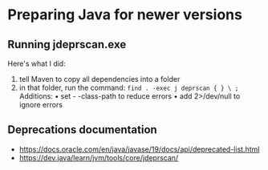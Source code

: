 # Preparing Java for newer versions

## Running jdeprscan.exe

Here's what I did:

1. tell Maven to copy all dependencies into a folder
2. in that folder, run the command:
`find . -exec j deprscan { } \ ;`
Additions:
• set - -class-path to reduce errors
• add 2>/dev/null to ignore errors

## Deprecations documentation

- <https://docs.oracle.com/en/java/javase/19/docs/api/deprecated-list.html>
- <https://dev.java/learn/jvm/tools/core/jdeprscan/>
